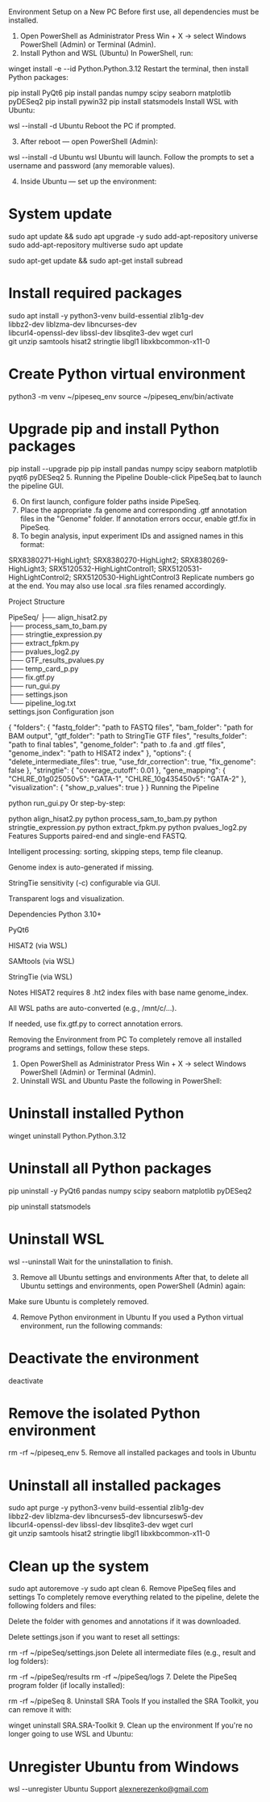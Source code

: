 Environment Setup on a New PC
Before first use, all dependencies must be installed.

1. Open PowerShell as Administrator
   Press Win + X → select Windows PowerShell (Admin) or Terminal (Admin).
2. Install Python and WSL (Ubuntu)
   In PowerShell, run:



winget install -e --id Python.Python.3.12
Restart the terminal, then install Python packages:



pip install PyQt6
pip install pandas numpy scipy seaborn matplotlib pyDESeq2
pip install pywin32
pip install statsmodels
Install WSL with Ubuntu:

wsl --install -d Ubuntu
Reboot the PC if prompted.

3. After reboot — open PowerShell (Admin):



wsl --install -d Ubuntu
wsl
Ubuntu will launch. Follow the prompts to set a username and password (any memorable values).

4. Inside Ubuntu — set up the environment:



# System update

sudo apt update \&\& sudo apt upgrade -y
sudo add-apt-repository universe
sudo add-apt-repository multiverse
sudo apt update

sudo apt-get update \&\& sudo apt-get install subread



# Install required packages

sudo apt install -y python3-venv build-essential zlib1g-dev   
libbz2-dev liblzma-dev libncurses-dev   
libcurl4-openssl-dev libssl-dev libsqlite3-dev wget curl   
git unzip samtools hisat2 stringtie libgl1 libxkbcommon-x11-0

# Create Python virtual environment

python3 -m venv ~/pipeseq\_env
source ~/pipeseq\_env/bin/activate

# Upgrade pip and install Python packages

pip install --upgrade pip
pip install pandas numpy scipy seaborn matplotlib pyqt6 pyDESeq2
5. Running the Pipeline
Double-click PipeSeq.bat to launch the pipeline GUI.

6. On first launch, configure folder paths inside PipeSeq.
7. Place the appropriate .fa genome and corresponding .gtf annotation files in the "Genome" folder. If annotation errors occur, enable gtf.fix in PipeSeq.
8. To begin analysis, input experiment IDs and assigned names in this format:



SRX8380271-HighLight1; SRX8380270-HighLight2; SRX8380269-HighLight3; SRX5120532-HighLightControl1; SRX5120531-HighLightControl2; SRX5120530-HighLightControl3
Replicate numbers go at the end. You may also use local .sra files renamed accordingly.

Project Structure



PipeSeq/
├── align\_hisat2.py  
├── process\_sam\_to\_bam.py  
├── stringtie\_expression.py  
├── extract\_fpkm.py  
├── pvalues\_log2.py  
├── GTF\_results\_pvalues.py  
├── temp\_card\_p.py  
├── fix.gtf.py  
├── run\_gui.py  
├── settings.json  
└── pipeline\_log.txt  
settings.json Configuration
json

{
"folders": {
"fastq\_folder": "path to FASTQ files",
"bam\_folder": "path for BAM output",
"gtf\_folder": "path to StringTie GTF files",
"results\_folder": "path to final tables",
"genome\_folder": "path to .fa and .gtf files",
"genome\_index": "path to HISAT2 index"
},
"options": {
"delete\_intermediate\_files": true,
"use\_fdr\_correction": true,
"fix\_genome": false
},
"stringtie": {
"coverage\_cutoff": 0.01
},
"gene\_mapping": {
"CHLRE\_01g025050v5": "GATA-1",
"CHLRE\_10g435450v5": "GATA-2"
},
"visualization": {
"show\_p\_values": true
}
}
Running the Pipeline



python run\_gui.py
Or step-by-step:



python align\_hisat2.py
python process\_sam\_to\_bam.py
python stringtie\_expression.py
python extract\_fpkm.py
python pvalues\_log2.py
Features
Supports paired-end and single-end FASTQ.

Intelligent processing: sorting, skipping steps, temp file cleanup.

Genome index is auto-generated if missing.

StringTie sensitivity (-c) configurable via GUI.

Transparent logs and visualization.

Dependencies
Python 3.10+

PyQt6

HISAT2 (via WSL)

SAMtools (via WSL)

StringTie (via WSL)

Notes
HISAT2 requires 8 .ht2 index files with base name genome\_index.

All WSL paths are auto-converted (e.g., /mnt/c/...).

If needed, use fix.gtf.py to correct annotation errors.

Removing the Environment from PC
To completely remove all installed programs and settings, follow these steps.

1. Open PowerShell as Administrator
   Press Win + X → select Windows PowerShell (Admin) or Terminal (Admin).
2. Uninstall WSL and Ubuntu
   Paste the following in PowerShell:

# Uninstall installed Python

winget uninstall Python.Python.3.12

# Uninstall all Python packages

pip uninstall -y PyQt6 pandas numpy scipy seaborn matplotlib pyDESeq2

pip uninstall statsmodels

# Uninstall WSL

wsl --uninstall
Wait for the uninstallation to finish.

3. Remove all Ubuntu settings and environments
   After that, to delete all Ubuntu settings and environments, open PowerShell (Admin) again:

Make sure Ubuntu is completely removed.

4. Remove Python environment in Ubuntu
   If you used a Python virtual environment, run the following commands:





# Deactivate the environment

deactivate

# Remove the isolated Python environment

rm -rf ~/pipeseq\_env
5. Remove all installed packages and tools in Ubuntu



# Uninstall all installed packages

sudo apt purge -y python3-venv build-essential zlib1g-dev   
libbz2-dev liblzma-dev libncurses5-dev libncursesw5-dev   
libcurl4-openssl-dev libssl-dev libsqlite3-dev wget curl   
git unzip samtools hisat2 stringtie libgl1 libxkbcommon-x11-0

# Clean up the system

sudo apt autoremove -y
sudo apt clean
6. Remove PipeSeq files and settings
To completely remove everything related to the pipeline, delete the following folders and files:

Delete the folder with genomes and annotations if it was downloaded.

Delete settings.json if you want to reset all settings:





rm -rf ~/pipeSeq/settings.json
Delete all intermediate files (e.g., result and log folders):





rm -rf ~/pipeSeq/results
rm -rf ~/pipeSeq/logs
7. Delete the PipeSeq program folder (if locally installed):



rm -rf ~/pipeSeq
8. Uninstall SRA Tools
If you installed the SRA Toolkit, you can remove it with:





winget uninstall SRA.SRA-Toolkit
9. Clean up the environment
If you're no longer going to use WSL and Ubuntu:

# Unregister Ubuntu from Windows

wsl --unregister Ubuntu
Support
alexnerezenko@gmail.com

